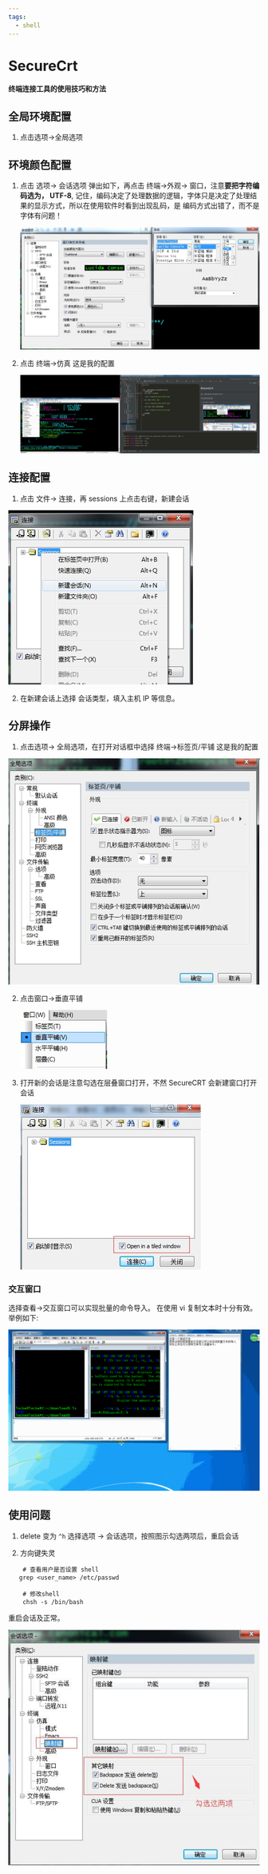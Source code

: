 ```yaml
---
tags: 
  - shell
---
```


# SecureCrt 

**终端连接工具的使用技巧和方法**


## 全局环境配置
1. 点击选项->全局选项


## 环境颜色配置
1. 点击 选项-> 会话选项 弹出如下，再点击 终端->外观-> 窗口，注意**要把字符编码选为， UTF-8**,
记住，编码决定了处理数据的逻辑，字体只是决定了处理结果的显示方式，所以在使用软件时看到出现乱码，是
编码方式出错了，而不是字体有问题！

    ![](./img/2016-10-07-tool_SecureCRT1.jpg)
 
2. 点击 终端->仿真 这是我的配置

    ![](./img/2016-10-07-tool_SecureCRT2.jpg)

## 连接配置
1. 点击 文件-> 连接，再 sessions 上点击右键，新建会话

  ![](./img/2016-10-07-tool_SecureCRT3.jpg)
  
2. 在新建会话上选择 会话类型，填入主机 IP 等信息。

## 分屏操作
1. 点击选项-> 全局选项，在打开对话框中选择 终端->标签页/平铺 这是我的配置

  ![](./img/2016-10-07-tool_SecureCRT4.jpg)
  
2. 点击窗口->垂直平铺

    ![](./img/2016-10-07-tool_SecureCRT5.jpg)
    
3. 打开新的会话是注意勾选在层叠窗口打开，不然 SecureCRT 会新建窗口打开会话
 
     ![](./img/2016-10-07-tool_SecureCRT6.jpg)
        
### 交互窗口
选择查看->交互窗口可以实现批量的命令导入。
在使用 vi 复制文本时十分有效。举例如下:

![](./img/2016-10-07-crt_view.gif)
        
## 使用问题
1. delete 变为 `^h`
选择选项 -> 会话选项，按照图示勾选两项后，重启会话

2. 方向键失灵
```shell
    # 查看用户是否设置 shell
   grep <user_name> /etc/passwd
    
    # 修改shell
    chsh -s /bin/bash
```
重启会话及正常。

![](./img/2016-10-07-crt_delete_error.jpg)




